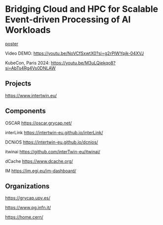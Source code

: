 # Bridging Cloud and HPC for Scalable Event-driven Processing of AI Workloads

[poster](poster.png)

Video DEMO: https://youtu.be/NoVCfSxwtX0?si=g2rPIWYpjk-04XVJ

KubeCon, Paris 2024: https://youtu.be/M3uLQiekqo8?si=AbTs4Rg4Vs0DNLAW

## Projects

https://www.intertwin.eu/

## Components

OSCAR https://oscar.grycap.net/

interLink https://intertwin-eu.github.io/interLink/

DCNiOS https://intertwin-eu.github.io/dcnios/

itwinai https://github.com/interTwin-eu/itwinai/

dCache https://www.dcache.org/

IM https://im.egi.eu/im-dashboard/

## Organizations

https://grycap.upv.es/

https://www.pg.infn.it/

https://home.cern/

